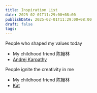 ```yaml
---
title: Inspiration List
date: 2025-02-01T11:29:00+08:00
publishDate: 2025-02-01T11:29:00+08:00
draft: false
tags:
---
```


People who shaped my values today
- My childhood friend 陈翰林
- [Andrej Karpathy](https://karpathy.ai/)


People ignite the creativity in me
 - My childhood friend 陈翰林
 - [Kat](https://x.com/poetengineer__)



